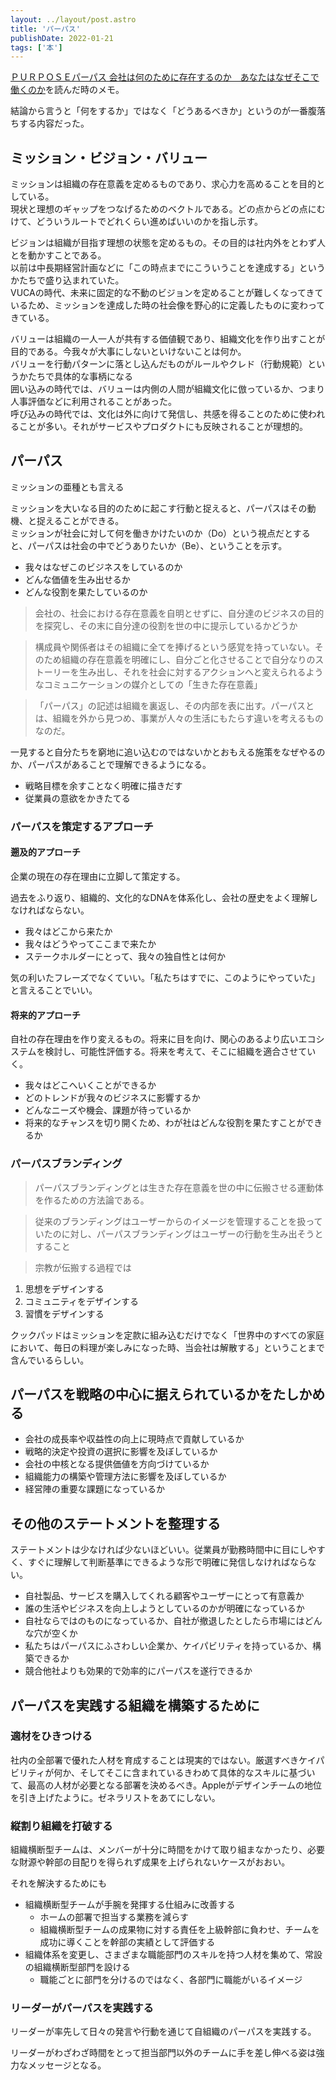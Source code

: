 ```yaml
---
layout: ../layout/post.astro
title: 'パーパス'
publishDate: 2022-01-21
tags: ['本']
---
```


[ＰＵＲＰＯＳＥパーパス 会社は何のために存在するのか　あなたはなぜそこで働くのか](https://www.amazon.co.jp/dp/4478114676)を読んだ時のメモ。

結論から言うと「何をするか」ではなく「どうあるべきか」というのが一番腹落ちする内容だった。

## ミッション・ビジョン・バリュー

ミッションは組織の存在意義を定めるものであり、求心力を高めることを目的としている。  
現状と理想のギャップをつなげるためのベクトルである。どの点からどの点にむけて、どういうルートでどれくらい進めばいいのかを指し示す。

ビジョンは組織が目指す理想の状態を定めるもの。その目的は社内外をとわず人とを動かすことである。  
以前は中長期経営計画などに「この時点までにこういうことを達成する」というかたちで盛り込まれていた。  
VUCAの時代、未来に固定的な不動のビジョンを定めることが難しくなってきているため、ミッションを達成した時の社会像を野心的に定義したものに変わってきている。

バリューは組織の一人一人が共有する価値観であり、組織文化を作り出すことが目的である。今我々が大事にしないといけないことは何か。  
バリューを行動パターンに落とし込んだものがルールやクレド（行動規範）というかたちで具体的な事柄になる  
囲い込みの時代では、バリューは内側の人間が組織文化に倣っているか、つまり人事評価などに利用されることがあった。  
呼び込みの時代では、文化は外に向けて発信し、共感を得ることのために使われることが多い。それがサービスやプロダクトにも反映されることが理想的。

## パーパス

ミッションの亜種とも言える

ミッションを大いなる目的のために起こす行動と捉えると、パーパスはその動機、と捉えることができる。  
ミッションが社会に対して何を働きかけたいのか（Do）という視点だとすると、パーパスは社会の中でどうありたいか（Be）、ということを示す。

*   我々はなぜこのビジネスをしているのか
*   どんな価値を生み出せるか
*   どんな役割を果たしているのか

> 会社の、社会における存在意義を自明とせずに、自分達のビジネスの目的を探究し、その末に自分達の役割を世の中に提示しているかどうか

> 構成員や関係者はその組織に全てを捧げるという感覚を持っていない。そのため組織の存在意義を明確にし、自分ごと化させることで自分なりのストーリーを生み出し、それを社会に対するアクションへと変えられるようなコミュニケーションの媒介としての「生きた存在意義」

> 「パーパス」の記述は組織を裏返し、その内部を表に出す。パーパスとは、組織を外から見つめ、事業が人々の生活にもたらす違いを考えるものなのだ。

一見すると自分たちを窮地に追い込むのではないかとおもえる施策をなぜやるのか、パーパスがあることで理解できるようになる。

*   戦略目標を余すことなく明確に描きだす
*   従業員の意欲をかきたてる

### パーパスを策定するアプローチ

#### 遡及的アプローチ

企業の現在の存在理由に立脚して策定する。

過去をふり返り、組織的、文化的なDNAを体系化し、会社の歴史をよく理解しなければならない。

*   我々はどこから来たか
*   我々はどうやってここまで来たか
*   ステークホルダーにとって、我々の独自性とは何か

気の利いたフレーズでなくていい。「私たちはすでに、このようにやっていた」と言えることでいい。

#### 将来的アプローチ

自社の存在理由を作り変えるもの。将来に目を向け、関心のあるより広いエコシステムを検討し、可能性評価する。将来を考えて、そこに組織を適合させていく。

*   我々はどこへいくことができるか
*   どのトレンドが我々のビジネスに影響するか
*   どんなニーズや機会、課題が待っているか
*   将来的なチャンスを切り開くため、わが社はどんな役割を果たすことができるか

### パーパスブランディング

> パーパスブランディングとは生きた存在意義を世の中に伝搬させる運動体を作るための方法論である。

> 従来のブランディングはユーザーからのイメージを管理することを扱っていたのに対し、パーパスブランディングはユーザーの行動を生み出そうとすること

> 宗教が伝搬する過程では

1.  思想をデザインする
2.  コミュニティをデザインする
3.  習慣をデザインする

クックパッドはミッションを定款に組み込むだけでなく「世界中のすべての家庭において、毎日の料理が楽しみになった時、当会社は解散する」ということまで含んでいるらしい。

## パーパスを戦略の中心に据えられているかをたしかめる

*   会社の成長率や収益性の向上に現時点で貢献しているか
*   戦略的決定や投資の選択に影響を及ぼしているか
*   会社の中核となる提供価値を方向づけているか
*   組織能力の構築や管理方法に影響を及ぼしているか
*   経営陣の重要な課題になっているか

## その他のステートメントを整理する

ステートメントは少なければ少ないほどいい。従業員が勤務時間中に目にしやすく、すぐに理解して判断基準にできるような形で明確に発信しなければならない。

*   自社製品、サービスを購入してくれる顧客やユーザーにとって有意義か
*   誰の生活やビジネスを向上しようとしているのかが明確になっているか
*   自社ならではのものになっているか、自社が撤退したとしたら市場にはどんな穴が空くか
*   私たちはパーパスにふさわしい企業か、ケイパビリティを持っているか、構築できるか
*   競合他社よりも効果的で効率的にパーパスを遂行できるか

## パーパスを実践する組織を構築するために

### 適材をひきつける

社内の全部署で優れた人材を育成することは現実的ではない。厳選すべきケイパビリティが何か、そしてそこに含まれているきわめて具体的なスキルに基づいて、最高の人材が必要となる部署を決めるべき。Appleがデザインチームの地位を引き上げたように。ゼネラリストをあてにしない。

### 縦割り組織を打破する

組織横断型チームは、メンバーが十分に時間をかけて取り組まなかったり、必要な財源や幹部の目配りを得られず成果を上げられないケースがおおい。

それを解決するためにも

*   組織横断型チームが手腕を発揮する仕組みに改善する
    *   ホームの部署で担当する業務を減らす
    *   組織横断型チームの成果物に対する責任を上級幹部に負わせ、チームを成功に導くことを幹部の実績として評価する
*   組織体系を変更し、さまざまな職能部門のスキルを持つ人材を集めて、常設の組織横断型部門を設ける
    *   職能ごとに部門を分けるのではなく、各部門に職能がいるイメージ

### リーダーがパーパスを実践する

リーダーが率先して日々の発言や行動を通じて自組織のパーパスを実践する。

リーダーがわざわざ時間をとって担当部門以外のチームに手を差し伸べる姿は強力なメッセージとなる。












